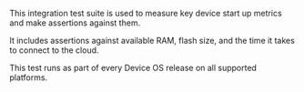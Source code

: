 This integration test suite is used to measure key device start up metrics and make assertions against them.

It includes assertions against available RAM, flash size, and the time it takes to connect to the cloud.

This test runs as part of every Device OS release on all supported platforms.
